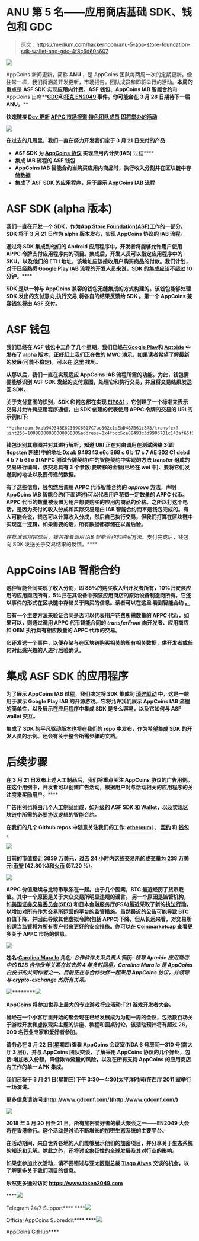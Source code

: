 # ANU 第 5 名——应用商店基础 SDK、钱包和 GDC

> 原文：<https://medium.com/hackernoon/anu-5-app-store-foundation-sdk-wallet-and-gdc-4f8c6d60a607>

![](img/91d84ac39cea1b8dadb67325a6feb247.png)

AppCoins 新闻更新，简称 **ANU** ，是 AppCoins 团队每两周一次的定期更新。像往常一样，我们将涵盖开发更新，市场报告，团队成员和即将举行的活动。**本周的重点**是 **ASF SDK** 实现**应用内计费、ASF 钱包、AppCoins IAB 智能合约**和 AppCoins 出席**[**GDC**](http://www.gdconf.com/)**和[**托克 EN2049**](https://www.token2049.com) 事件。你可能会在 3 月 28 日期待下一届 ANU。****

******快速链接** [Dev 更新](#4095)
[APPC 市场报道](#9106)
[特色团队成员](#a604)
[即将举办的活动](#163f)****

****![](img/2b13db65b355e0fc23215c6a31c6b189.png)****

****在过去的几周里，我们一直在努力开发我们定于 3 月 21 日**交付的产品:******

*   ******ASF SDK** 为 [**AppCoins 协议**](https://appcoins.io) 实现**应用内计费(IAB)** 过程****
*   ******集成 IAB 流程的 ASF 钱包******
*   ******AppCoins IAB 智能合约**当购买应用内商品时，执行收入分割并在区块链中存储数据****
*   ****集成了 ASF SDK 的应用程序，用于展示 AppCoins IAB 流程****

# ****ASF SDK (alpha 版本)****

****我们一直在开发一个 SDK，作为[**App Store Foundation(ASF)**](https://www.appstorefoundation.org)**工作的一部分。SDK 将于 3 月 21 日作为 alpha 版本发布，实现 AppCoins 协议的 IAB 流程。******

******通过将 SDK 集成到他们的 Android 应用程序中，开发者将能够**允许用户使用 APPC 令牌**支付应用程序内的项目。集成后，开发人员可以指定应用程序中的 SKU，以及他们的 ETH 地址，该地址应该接收用户购买商品的付款。我们计划，对于已经熟悉 Google Play IAB 流程的开发人员来说，SDK 的集成应该不超过 10 分钟。******

****SDK 是以一种与 AppCoins 兼容的钱包无缝集成的方式构建的。该钱包能够**处理 SDK 发出的支付意向**,**执行交易**,**将各自的结果反馈给 SDK** 。第一个 AppCoins 兼容钱包将由 ASF 交付。****

# ****ASF 钱包****

****我们已经在 ASF 钱包中工作了几个星期，我们已经在[**Google Play**](https://play.google.com/store/apps/details?id=com.asf.wallet)**和 [**Aptoide**](https://asf-wallet.en.aptoide.com) 中发布了 alpha 版本，正好赶上我们正在做的 MWC 演示。如果读者希望了解最新的发展(可能不稳定)，可以在 [**这里**](https://github.com/Aptoide/asf-wallet-android/tree/dev) 找到。******

****从那以后，我们一直在实现适应 AppCoins IAB 流程所需的功能。为此，钱包需要能够**识别 ASF SDK 发起的支付意图**，**处理它**和**执行交易**，并且**将交易结果**发送回 SDK。****

****关于支付意图的识别，SDK 和钱包都在实现 [**EIP681**](https://github.com/ethereum/EIPs/blob/master/EIPS/eip-681.md) ，它创建了一个标准来表示交易并允许跨应用程序通信。由 SDK 创建的代表使用 APPC 令牌的交易的 URI 的示例如下:****

```
**ethereum:0xab949343E6C369C6B17C7ae302c1dEbD4B7B61c3@3/transfer?uint256=1000000000000000000&address=0x4fbcc5ce88493c3d9903701c143af65f54481119&data=0x636f6d2e63656e61732e70726f64756374**
```

****钱包识别其意图并对其进行解析，知道 URI 正在对由调用在测试网络 3(即 Ropsten 网络)中的地址 0x ab 949343 e6c 369 c 6 b 17 c 7 AE 302 C1 debd 4 b 7 b 61 c 3(APPC 测试令牌契约)中的智能契约中实现的方法 transfer 组成的交易进行编码，该交易具有 3 个参数:要转移的金额(已经在 wei 中)、要将它们发送到的地址以及要传递的数据。****

****有了这些信息，钱包然后调用 APPC 代币智能合约的 *approve* 方法，声明 AppCoins IAB 智能合约(下面详述)可以代表用户花费一定数量的 APPC 代币。APPC 代币的数量被设置为用户想要购买的应用内商品的价格。之所以打这个电话，是因为**支付的收入分成和实际交易是由 IAB 智能合约**而不是钱包完成的。有人可能会说，钱包可以计算收入分成，然后自己执行交易，但我们打算在区块链中实现这一逻辑，如果需要的话，所有数据都存储在**以备后验**。****

****在*批准*调用完成后，钱包接着调用 IAB 智能合约的*购买*方法。支付完成后，钱包向 SDK 发送关于交易结果的反馈。****

# ****AppCoins IAB 智能合约****

****这种智能合同实现了收入分割，即 85%的购买收入归开发者所有，10%归安装应用的应用商店所有，5%归在其设备中预装应用商店的原始设备制造商所有。它还以事件的形式在区块链中存储关于购买的信息。读者可以在这里 看到智能合约 [**。**](https://github.com/Aptoide/AppCoins-contracts/blob/master/deploy/contracts/AppCoinsIAB.sol)****

****它有一个主要方法来验证合同是否可以代表用户花费所需数量的 APPC 代币，如果可以，则通过调用 APPC 代币智能合同的 *transferFrom* 向开发者、应用商店和 OEM 执行具有相应数量的 APPC 代币的交易。****

****它还**发送一个事件**，以便存储与在区块链购买相关的所有相关数据，供开发者或任何对此感兴趣的人进行**后验确认**。****

# ****集成 ASF SDK 的应用程序****

****为了展示 AppCoins IAB 过程，我们决定将 SDK 集成到 [**琐碎驱动**](https://github.com/googlesamples/android-play-billing/tree/master/TrivialDrive) 中，这是一款用于演示 Google Play IAB 的开源游戏。它将允许我们展示 AppCoins IAB 流程的简单性，以及展示在应用程序中集成 SDK 是多么容易，以及它如何与 ASF wallet 交互。****

****集成了 SDK 的平凡驱动版本也将在我们的 repo 中发布，作为希望集成 SDK 的开发人员的示例。**还会有关于整合所需步骤的文档**。****

# ****后续步骤****

****在 3 月 21 日**发布上述人工制品后，我们将重点关注 AppCoins 协议的**广告用例。在这个用例中，开发者可以创建广告活动，根据用户对与活动相关的应用程序的关注度来奖励用户。********

****广告用例也将由几个人工制品组成，如升级的 ASF SDK 和 Wallet，以及实现区块链中所需的必要协议逻辑的智能合约。****

****在我们的几个 Github repos 中随意关注我们的工作: [**ethereumj**](https://github.com/Aptoide/AppCoins-ethereumj) 、 [**契约**](https://github.com/Aptoide/AppCoins-contracts) 和 [**钱包**](https://github.com/Aptoide/asf-wallet-android) 。****

****![](img/6aa6a9ec1a5ec3235dd00473d2a474a4.png)****

****目前的市值接近 3839 万美元，过去 24 小时内这些交易所的成交量为 238 万美元:[币安](https://www.binance.com/trade.html?symbol=APPC_BTC) (42.80%)和[火币](https://www.huobi.pro/appc_btc/exchange/) (57.20 %)。****

****![](img/ad85e82e8c1dc5722714b1bd15732a88.png)****

****APPC 价值继续与比特币联系在一起。由于几个因素，BTC 最近经历了货币贬值。其中一个原因是关于大众交易所明显违规的谣言。
另一个原因是监管机构，如[美国证券交易委员会(SEC)](https://www.sec.gov/news/public-statement/enforcement-tm-statement-potentially-unlawful-online-platforms-trading) 和日本金融服务厅(FSA)最近采取了新的[执法行动](https://www.internetsociety.org/blog/2018/03/u-s-sec-targets-unregulated-cryptocurrency-exchanges/)，以增加对所有作为交易所运营的平台的监管措施。虽然最近的公告可能导致 BTC 价值下降，并因此导致其他虚拟令牌(包括 APPC)下降，但从长远来看，对交易所的适当监管将为所有客户带来更好的安全措施。你可以在 [Coinmarketcap](https://coinmarketcap.com/currencies/appcoins/) 查看更多关于 APPC 市场的信息。****

****![](img/cb079fae3177090d9ed2b028f77237c0.png)****

******姓名:**[Carolina Mara lo](https://www.linkedin.com/in/carolina-mar%C3%A7alo-4333a41/)
**角色:** *合作伙伴关系负责人*
**简历:** *领导 Aptoide 应用商店中的 B2B 合作伙伴关系在过去的 4 年多时间里，Carolina Mara lo 是 AppCoins 白皮书的共同作者之一，目前正在与合作伙伴一起采用 AppCoins 协议，并领导与 crypto-exchange 的所有关系。*****

****![](img/0016d602cab8061d71c105a1b61f39ca.png)********![](img/5284859c0935ce490292e8fff35cc128.png)****

****AppCoins 将参加世界上最大的专业游戏行业活动:T21 游戏开发者大会。****

****曾经在一个小客厅里开始的聚会现在已经发展成为为期一周的会议，包括数百场关于游戏开发和虚拟现实主题的讲座、教程和圆桌讨论。该活动预计将有超过 26，000 名行业专家和爱好者参加。****

****请务必在 3 月 22 日(星期四)查看 AppCoins 会议室(NDA 6 号房间—310 号(南大厅 3 层))，并与 AppCoins 团队交谈，了解采用 AppCoins 协议的几个好处，包括:增加收入份额，降低欺诈流量的风险，以及在所有支持 AppCoins 的应用商店内工作的单一 APK 集成。****

****我们还将于 3 月 21 日(星期三)下午 3:30—4:30(太平洋时间)在西厅 2011 室举行一场演讲。****

****更多信息请访问:[http://www.gdconf.com/](http://www.gdconf.com/)****

****![](img/3e71341674da903130e767740cb0b89d.png)****

****2018 年 3 月 20 日至 21 日，所有加密爱好者的最大聚会之一——EN2049 大会将在香港举行。这个活动是讨论不断增长的加密生态系统的主要平台。****

****在活动期间，来自世界各地的人们能够展示他们的加密项目，并分享关于生态系统的知识和见解。除此之外，还将讨论象征性的全球发展及其对行业的影响。****

****如果您参加此次活动，请不要错过与亚太区副总裁 [Tiago Alves](https://www.linkedin.com/in/tiagoalves/) 交谈的机会，以了解更多关于我们项目的信息。****

****乐然更多通过访问 https://www.token2049.com****

****[![](img/ea04e326fae328ebd79df0de5bb15721.png)](https://t.me/appcoinsofficial)

Telegram 24/7 Support**** ****[![](img/21249e965940e46821260788c822eaba.png)](https://www.reddit.com/r/AppcoinsProtocol/)

Official AppCoins Subreddit**** ****[![](img/e9b6b5d0d44b8137c1dd89e4cd360429.png)](https://github.com/Aptoide/AppCoins-ethereumj)

AppCoins GitHub****